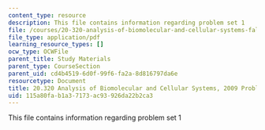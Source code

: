```yaml
---
content_type: resource
description: This file contains information regarding problem set 1
file: /courses/20-320-analysis-of-biomolecular-and-cellular-systems-fall-2012/115a80fab1a37173ac93926da22b2ca3_MIT20_320F12_2009_PS1_Prob.pdf
file_type: application/pdf
learning_resource_types: []
ocw_type: OCWFile
parent_title: Study Materials
parent_type: CourseSection
parent_uid: cd4b4519-6d0f-99f6-fa2a-8d816797da6e
resourcetype: Document
title: 20.320 Analysis of Biomolecular and Cellular Systems, 2009 Problem Set 1
uid: 115a80fa-b1a3-7173-ac93-926da22b2ca3
---
```

This file contains information regarding problem set 1